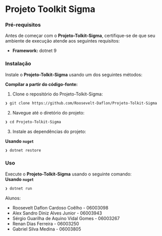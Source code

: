 # Projeto Toolkit Sigma


### Pré-requisitos

Antes de começar com o **Projeto-Tolkit-Sigma**, certifique-se de que seu ambiente de execução atende aos seguintes requisitos:

- **Framework:** dotnet 9
    

### Instalação

Instale o **Projeto-Tolkit-Sigma** usando um dos seguintes métodos:

**Compilar a partir do código-fonte:**

1. Clone o repositório do Projeto-Tolkit-Sigma:
    

```sh
❯ git clone https://github.com/Roosevelt-Daflon/Projeto-Tolkit-Sigma
```

2. Navegue até o diretório do projeto:
    

```sh
❯ cd Projeto-Tolkit-Sigma
```

3. Instale as dependências do projeto:
    

**Usando `nuget`**  [](https://docs.microsoft.com/pt-br/dotnet/csharp/)

```sh
❯ dotnet restore
```

### Uso

Execute o **Projeto-Tolkit-Sigma** usando o seguinte comando:  
**Usando `nuget`**  [](https://docs.microsoft.com/pt-br/dotnet/csharp/)

```sh
❯ dotnet run
```

Alunos:
- Roosevelt Daflon Cardoso Coêlho - 06003098
- Alex Sandro Diniz Alves Junior - 06003943
- Sérgio Guarilha de Aquino Vidal Gomes - 06003267
- Renan Dias Ferreira - 06003250
- Gabriel Silva Medina - 06003805
